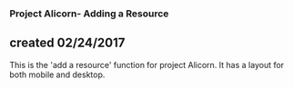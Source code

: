 ### Project Alicorn- Adding a Resource

## created 02/24/2017

This is the 'add a resource' function for project Alicorn. It has a layout for both mobile and desktop. 